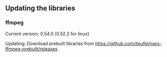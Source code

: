 ## Updating the libraries

### ffmpeg

Current version: 0.54.0 (0.52.2 for linux)

Updating: Download prebuilt libraries from https://github.com/iteufel/nwjs-ffmpeg-prebuilt/releases.
